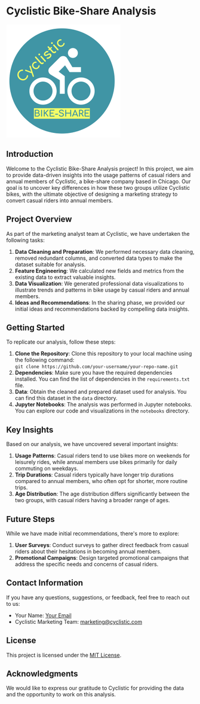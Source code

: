 <h1>Cyclistic Bike-Share Analysis</h1>

<img src="logo.png" alt="Cyclistic Logo"> 

<h2>Introduction</h2>

<p>Welcome to the Cyclistic Bike-Share Analysis project! In this project, we aim to provide data-driven insights into the usage patterns of casual riders and annual members of Cyclistic, a bike-share company based in Chicago. Our goal is to uncover key differences in how these two groups utilize Cyclistic bikes, with the ultimate objective of designing a marketing strategy to convert casual riders into annual members.</p>

<h2>Project Overview</h2>

<p>As part of the marketing analyst team at Cyclistic, we have undertaken the following tasks:</p>

<ol>
  <li><strong>Data Cleaning and Preparation</strong>: We performed necessary data cleaning, removed redundant columns, and converted data types to make the dataset suitable for analysis.</li>
  <li><strong>Feature Engineering</strong>: We calculated new fields and metrics from the existing data to extract valuable insights.</li>
  <li><strong>Data Visualization</strong>: We generated professional data visualizations to illustrate trends and patterns in bike usage by casual riders and annual members.</li>
  <li><strong>Ideas and Recommendations</strong>: In the sharing phase, we provided our initial ideas and recommendations backed by compelling data insights.</li>
</ol>

<h2>Getting Started</h2>

<p>To replicate our analysis, follow these steps:</p>

<ol>
  <li><strong>Clone the Repository</strong>: Clone this repository to your local machine using the following command:<br>
    <code>git clone https://github.com/your-username/your-repo-name.git</code></li>
  <li><strong>Dependencies</strong>: Make sure you have the required dependencies installed. You can find the list of dependencies in the <code>requirements.txt</code> file.</li>
  <li><strong>Data</strong>: Obtain the cleaned and prepared dataset used for analysis. You can find this dataset in the <code>data</code> directory.</li>
  <li><strong>Jupyter Notebooks</strong>: The analysis was performed in Jupyter notebooks. You can explore our code and visualizations in the <code>notebooks</code> directory.</li>
</ol>

<h2>Key Insights</h2>

<p>Based on our analysis, we have uncovered several important insights:</p>

<ol>
  <li><strong>Usage Patterns</strong>: Casual riders tend to use bikes more on weekends for leisurely rides, while annual members use bikes primarily for daily commuting on weekdays.</li>
  <li><strong>Trip Durations</strong>: Casual riders typically have longer trip durations compared to annual members, who often opt for shorter, more routine trips.</li>
  <li><strong>Age Distribution</strong>: The age distribution differs significantly between the two groups, with casual riders having a broader range of ages.</li>
</ol>

<h2>Future Steps</h2>

<p>While we have made initial recommendations, there's more to explore:</p>

<ol>
  <li><strong>User Surveys</strong>: Conduct surveys to gather direct feedback from casual riders about their hesitations in becoming annual members.</li>
  <li><strong>Promotional Campaigns</strong>: Design targeted promotional campaigns that address the specific needs and concerns of casual riders.</li>
</ol>

<h2>Contact Information</h2>

<p>If you have any questions, suggestions, or feedback, feel free to reach out to us:</p>

<ul>
  <li>Your Name: <a href="mailto:your.email@example.com">Your Email</a></li>
  <li>Cyclistic Marketing Team: <a href="mailto:marketing@cyclistic.com">marketing@cyclistic.com</a></li>
</ul>

<h2>License</h2>

<p>This project is licensed under the <a href="LICENSE">MIT License</a>.</p>

<h2>Acknowledgments</h2>

<p>We would like to express our gratitude to Cyclistic for providing the data and the opportunity to work on this analysis.</p>

